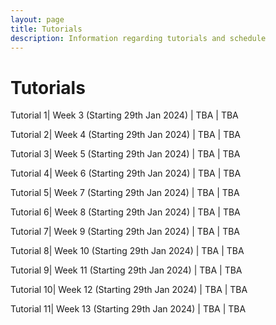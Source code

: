 ```yaml
---
layout: page
title: Tutorials
description: Information regarding tutorials and schedule 
---
```


# Tutorials

Tutorial 1| Week 3 (Starting 29th Jan 2024) | TBA | TBA

Tutorial 2| Week 4 (Starting 29th Jan 2024) | TBA | TBA

Tutorial 3| Week 5 (Starting 29th Jan 2024) | TBA | TBA

Tutorial 4| Week 6 (Starting 29th Jan 2024) | TBA | TBA

Tutorial 5| Week 7 (Starting 29th Jan 2024) | TBA | TBA

Tutorial 6| Week 8 (Starting 29th Jan 2024) | TBA | TBA

Tutorial 7| Week 9 (Starting 29th Jan 2024) | TBA | TBA

Tutorial 8| Week 10 (Starting 29th Jan 2024) | TBA | TBA

Tutorial 9| Week 11 (Starting 29th Jan 2024) | TBA | TBA

Tutorial 10| Week 12 (Starting 29th Jan 2024) | TBA | TBA

Tutorial 11| Week 13 (Starting 29th Jan 2024) | TBA | TBA
